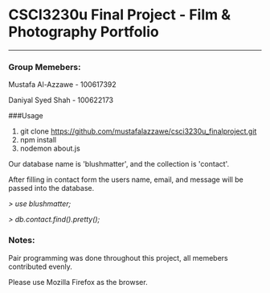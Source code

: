 # CSCI3230u Final Project - Film & Photography Portfolio

------------------

### Group Memebers:
Mustafa Al-Azzawe - 100617392

Daniyal Syed Shah - 100622173

###Usage
1. git clone https://github.com/mustafalazzawe/csci3230u_finalproject.git
2. npm install
3. nodemon about.js

Our database name is 'blushmatter', and the collection is 'contact'.

After filling in contact form the users name, email, and message will be passed into the database.

_> use blushmatter;_

_> db.contact.find().pretty();_ 
  
### Notes:
Pair programming was done throughout this project, all memebers contributed evenly.

Please use Mozilla Firefox as the browser.
